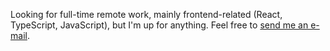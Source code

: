 Looking for full-time remote work, mainly frontend-related (React, TypeScript, JavaScript), but I'm up for anything. Feel free to [send me an e-mail](mailto:me@54ac.ovh).
